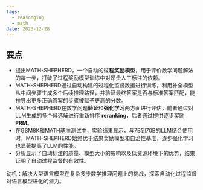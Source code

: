```yaml
---
tags:
  - reasonging
  - math
date: 2023-12-28
---
```


## 要点
- 提出MATH-SHEPHERD，一个自动的**过程奖励模型**，用于评价数学问题解法的每一步，打破了过程奖励模型训练中对昂贵人工标注的依赖。
- MATH-SHEPHERD通过自动构建的过程化监督数据进行训练，利用补全模型从中间步骤生成多个后续推理路径，并验证最终答案是否与标准答案匹配，能推导出更多正确答案的步骤被赋予更高的分数。
- MATH-SHEPHERD在数学问题**验证**和**强化学习**两方面进行评估，前者通过对LLM生成的多个候选解进行重新排序 **reranking**，后者通过提供逐步奖励 **PRM**。
- 在GSM8K和MATH基准测试中，实验结果显示，与7B到70B的LLM结合使用时，MATH-SHEPHERD始终优于结果奖励模型和自洽性基准，逐步强化学习也显著提高了LLM的性能。
- 分析显示了自动标注的质量、模型大小的影响以及低资源环境下的优势，结果证明了自动过程监督的有效性。

动机：解决大型语言模型在复杂多步数学推理问题上的挑战，探索自动化过程监督对语言模型进化的潜力。  



